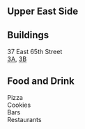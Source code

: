 ## Upper East Side 

## Buildings
37 East 65th Street\
[3A](https://youtu.be/NnYm8FCjZvg), [3B](https://youtu.be/vtsuyMtdiUs)

## Food and Drink
Pizza\
Cookies\
Bars\
Restaurants
